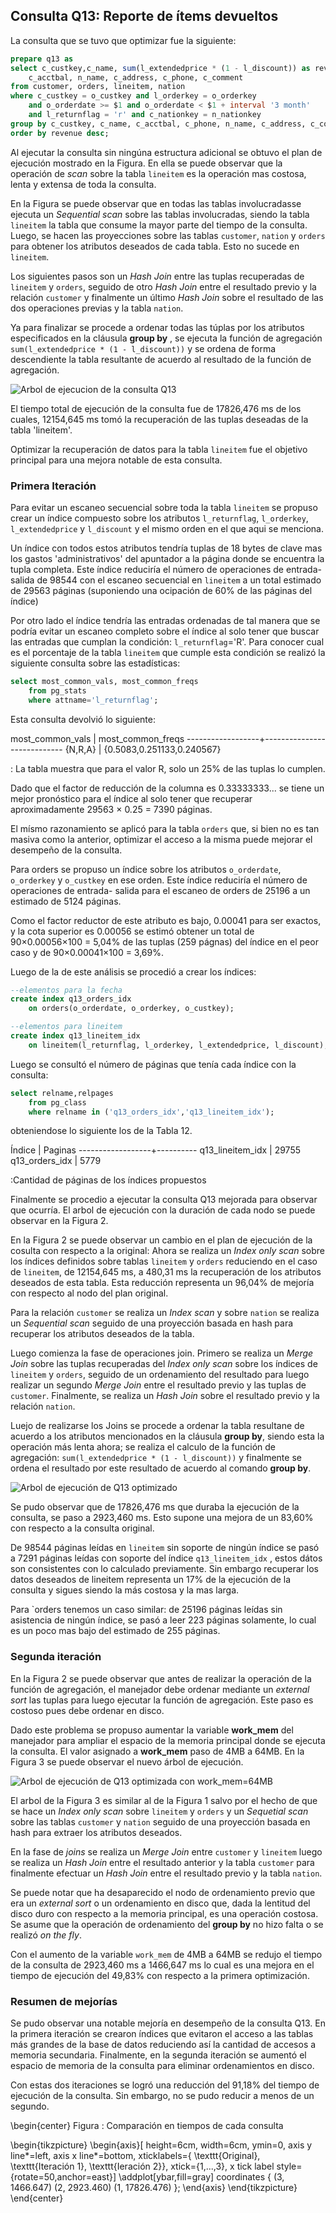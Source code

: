 ## Consulta Q13: Reporte de ítems devueltos

La consulta que se tuvo que optimizar fue la siguiente:

```sql
prepare q13 as
select c_custkey,c_name, sum(l_extendedprice * (1 - l_discount)) as revenue,
    c_acctbal, n_name, c_address, c_phone, c_comment
from customer, orders, lineitem, nation
where c_custkey = o_custkey and l_orderkey = o_orderkey
    and o_orderdate >= $1 and o_orderdate < $1 + interval '3 month'
    and l_returnflag = 'r' and c_nationkey = n_nationkey
group by c_custkey, c_name, c_acctbal, c_phone, n_name, c_address, c_comment
order by revenue desc;
```

Al ejecutar la consulta sin ningúna estructura adicional se obtuvo el plan de ejecución 
mostrado en la Figura. En ella se puede observar que la operación de *scan*
sobre la tabla `lineitem` es la operación mas costosa, lenta y extensa de toda la
consulta. 

En la Figura  se puede observar que en todas las tablas involucradasse ejecuta un 
*Sequential scan* sobre las tablas involucradas, siendo la tabla 
`lineitem` la tabla que consume la mayor parte del tiempo de la consulta. Luego, se 
hacen las proyecciones sobre las tablas `customer`, `nation` y `orders` para obtener 
los atributos deseados de cada tabla. Esto no sucede en `lineitem`.

Los siguientes pasos son un *Hash Join* entre las tuplas recuperadas de `lineitem`
y `orders`, seguido de otro *Hash Join*  entre el resultado previo y la relación 
`customer` y finalmente un último *Hash Join* sobre el resultado de las dos operaciones 
previas y la tabla `nation`.

Ya para finalizar se procede a ordenar todas las túplas por los atributos especificados 
en la cláusula **group by** , se ejecuta la función de agregación `sum(l_extendedprice * (1 - l_discount))`
y se ordena de forma descendiente la tabla resultante de acuerdo al resultado de
la función de agregación.

![Arbol de ejecucion de la consulta Q13](img/q13originalPlan.jpg "Figura 2: Arbol de ejecucion de la consulta")

El tiempo total de ejecución de la consulta fue de  17826,476 ms de los cuales,
12154,645 ms tomó la recuperación de las tuplas deseadas de la tabla 'lineitem'.

Optimizar la recuperación de datos para la tabla `lineitem` fue el objetivo principal
para una mejora notable de esta consulta.

### Primera Iteración

Para evitar un escaneo secuencial sobre toda la tabla `lineitem` se propuso crear
un índice compuesto sobre los atributos `l_returnflag`, `l_orderkey`, `l_extendedprice` 
y `l_discount` y el mismo orden en el que aqui se menciona.

Un índice con todos estos atributos tendría tuplas de 18 bytes de clave mas los 
gastos 'administrativos' del apuntador a la página donde se encuentra la tupla 
completa. Este índice reduciría el número de operaciones de entrada-salida 
de 98544 con el escaneo secuencial en `lineitem` a un total estimado de 29563 
páginas (suponiendo una ocipación de 60% de las páginas del índice)

Por otro lado el índice tendría las entradas ordenadas de tal manera que se podría evitar
un escaneo completo sobre el índice al solo tener que buscar las entradas que 
cumplan la condición: `l_returnflag`='R'. Para conocer cual es el porcentaje de 
la tabla `lineitem` que cumple esta condición se realizó la siguiente consulta 
sobre las estadísticas:

```sql
select most_common_vals, most_common_freqs 
    from pg_stats 
    where attname='l_returnflag';
```

Esta consulta devolvió lo siguiente:

 most_common_vals |     most_common_freqs
------------------+----------------------------
 {N,R,A}          | {0.5083,0.251133,0.240567}

 : La tabla muestra que para el valor R, solo un 25% de las tuplas lo cumplen.

 Dado que el factor de reducción de la columna es 0.33333333... se tiene un mejor
pronóstico para el índice al solo tener que recuperar aproximadamente 
29563 × 0.25 = 7390 páginas.

El mísmo razonamiento se aplicó para la tabla `orders` que, si bien no es tan 
masiva como la anterior, optimizar el acceso a la misma puede mejorar el desempeño
de la consulta.

Para orders se  propuso un índice sobre los atributos `o_orderdate`, `o_orderkey`
y `o_custkey` en ese orden. Este índice reduciría el número de operaciones de 
entrada- salida para el escaneo de orders de 25196 a un estimado de 5124 páginas.


Como el factor reductor de este atributo es bajo, 0.00041 para ser exactos, y la 
cota superior es 0.00056 se estimó obtener un total de 90×0.00056×100 = 5,04% de 
las tuplas (259 págnas) del índice en el peor caso y de 90×0.00041×100 = 3,69%.

Luego de la de este análisis se procedió a crear los índices: 

```sql
--elementos para la fecha
create index q13_orders_idx 
    on orders(o_orderdate, o_orderkey, o_custkey);

--elementos para lineitem
create index q13_lineitem_idx
    on lineitem(l_returnflag, l_orderkey, l_extendedprice, l_discount);
```

Luego se consultó el número de páginas que tenía cada índice con la consulta:

```sql
select relname,relpages
    from pg_class
    where relname in ('q13_orders_idx','q13_lineitem_idx');
```

obteniendose lo siguiente los de la Tabla 12.

   Índice       | Paginas
------------------+----------
 q13_lineitem_idx |    29755
 q13_orders_idx   |     5779

 :Cantidad de páginas de los índices propuestos
 
Finalmente se procedio a ejecutar la consulta Q13 mejorada para observar que ocurría. El arbol de 
ejecución con la duración de cada nodo se puede observar en la Figura 2. 

En la Figura 2 se puede observar un cambio en el plan de ejecución de la cosulta 
con respecto a la original: Ahora se realiza un *Index only scan* sobre los
índices definidos sobre tablas `lineitem` y `orders` reduciendo en el caso de 
`lineitem`, de 12154,645 ms, a 480,31 ms la recuperación de los atributos deseados
de esta tabla. Esta reducción representa un 96,04% de mejoría con respecto al nodo
del plan original.

Para la relación `customer` se realiza un *Index scan* y sobre `nation` se realiza 
un *Sequential scan* seguido de una proyección basada en hash para recuperar
los atributos deseados de la tabla.

Luego comienza la fase de operaciones join. Primero se realiza un *Merge Join* sobre 
las tuplas recuperadas del *Index only scan* sobre los índices de `lineitem` y 
`orders`, seguido de un ordenamiento del resultado para luego realizar un segundo 
*Merge Join*  entre el resultado previo y las tuplas de `customer`. Finalmente,
se realiza un *Hash Join* sobre el resultado previo y la relación `nation`.

Luejo de realizarse los Joins se procede a ordenar la tabla resultane de acuerdo
a los atributos mencionados en la cláusula **group by**, siendo esta la operación 
más lenta ahora; se realiza el calculo de la función de agregación: `sum(l_extendedprice * (1 - l_discount))`
y finalmente se ordena el resultado por este resultado de acuerdo al comando **group by**.

![Arbol de ejecución de Q13 optimizado](img/q13OptimizedPlan.png "La consulta se reduce a 2 segundos")

Se pudo observar que de 17826,476 ms que duraba la ejecución de la consulta,
se paso a 2923,460 ms. Esto supone una mejora de un 83,60% con respecto a 
la consulta original.

De 98544 páginas leídas en `lineitem` sin soporte de ningún índice se pasó a 
7291 páginas leídas con soporte del índice `q13_lineitem_idx` , estos dátos son 
consistentes con lo calculado previamente. Sin embargo recuperar los datos deseados
de lineitem representa un 17% de la ejecución de la consulta y sigues siendo la más
costosa y la mas larga.

Para `orders tenemos un caso similar: de 25196 páginas leídas sin asistencia de
ningún índice, se pasó a leer 223 páginas solamente, lo cual es un poco mas bajo 
del estimado de 255 páginas. 

### Segunda iteración

En la Figura 2 se puede observar que antes de realizar la operación de la función
de agregación, el manejador debe ordenar mediante un *external sort* las tuplas para
luego ejecutar la función de agregación. Este paso es costoso pues debe ordenar en 
disco. 

Dado este problema se propuso aumentar la variable **work_mem** del manejador para
ampliar el espacio de la memoria principal donde se ejecuta la consulta. El valor 
asignado a **work_mem** paso de 4MB a 64MB. En la Figura 3 se puede observar el nuevo 
árbol de ejecución.

![Arbol de ejecución de Q13 optimizada con work_mem=64MB](img/q13OptimizedPlan2.png "La consulta se 
reduce a 1 segundo y medio segundos y el nodo de lineitem ahora")

El arbol de la Figura 3 es similar al de la Figura 1 salvo por el hecho de que 
se hace un *Index only scan* sobre `lineitem` y `orders` y un *Sequetial scan* 
sobre las tablas `customer` y `nation` seguido de una proyección basada en hash
para extraer los atributos deseados. 

En la fase de *joins* se realiza un *Merge Join* entre `customer` y `lineitem` 
luego se realiza un *Hash Join* entre el resultado anterior y la tabla 
`customer` para finalmente efectuar un *Hash Join* entre el resultado previo
y la tabla `nation`.

Se puede notar que ha desaparecido el nodo de ordenamiento previo que era un 
*external sort* o un ordenamiento en disco que, dada la lentitud del disco duro
con respecto a la memoria principal, es una operación costosa. Se asume que la 
operación de ordenamiento del **group by** no hizo falta o se realizó *on the fly*.

Con el aumento de la variable `work_mem` de 4MB a 64MB se redujo el tiempo de la
consulta de 2923,460 ms a 1466,647 ms lo cual es una mejora en el tiempo de 
ejecución del 49,83% con respecto a la primera optimización.

### Resumen de mejorías

Se pudo observar una notable mejoría en desempeño de la consulta Q13. En la primera
iteración se crearon índices que evitaron el acceso a las tablas más grandes 
de la base de datos reduciendo así la cantidad de accesos a memoria secundaria.
Finalmente, en la segunda iteración se aumentó el espacio de memoria de la consulta 
para eliminar ordenamientos en disco.

Con estas dos iteraciones se logró una reducción del 91,18% del tiempo de ejecución
de la consulta. Sin embargo, no se pudo reducir a menos de un segundo.

\begin{center}
Figura : Comparación en tiempos de cada consulta

\begin{tikzpicture}
\begin{axis}[
height=6cm,
width=6cm,
  ymin=0,
  axis y line*=left,
  axis x line*=bottom,
  xticklabels={
    \texttt{Original},
    \texttt{Iteración 1},
    \texttt{Ieración 2}},
  xtick={1,...,3},
  x tick label style={rotate=50,anchor=east}]
\addplot[ybar,fill=gray]
coordinates {
(3, 1466.647)
(2, 2923.460)
(1, 17826.476)
};
\end{axis}
\end{tikzpicture}
\end{center}

